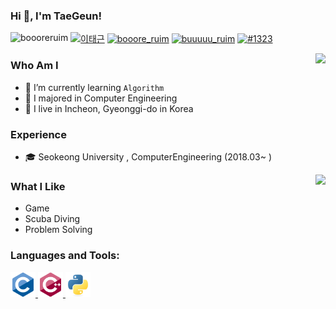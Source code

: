 ### Hi 👋, I'm TaeGeun!

<p align="left"> <img src="https://komarev.com/ghpvc/?username=boooreruim&label=Profile%20views&color=0e75b6&style=flat-square" alt="boooreruim" />
<a href="https://www.facebook.com/profile.php?id=100004920841566" target="blank"><img align="center" src="https://raw.githubusercontent.com/rahuldkjain/github-profile-readme-generator/master/src/images/icons/Social/facebook.svg" alt="이태근" height="20" width="40" /></a>
<a href="https://instagram.com/booore_ruim" target="blank"><img align="center" src="https://raw.githubusercontent.com/rahuldkjain/github-profile-readme-generator/master/src/images/icons/Social/instagram.svg" alt="booore_ruim" height="30" width="40" /></a>
<a href="https://codeforces.com/profile/buuuuu_ruim" target="blank"><img align="center" src="https://raw.githubusercontent.com/rahuldkjain/github-profile-readme-generator/master/src/images/icons/Social/codeforces.svg" alt="buuuuu_ruim" height="30" width="40" /></a>
<a href="https://discord.gg/#1323" target="blank"><img align="center" src="https://raw.githubusercontent.com/rahuldkjain/github-profile-readme-generator/master/src/images/icons/Social/discord.svg" alt="#1323" height="30" width="40" /></a>
</p>

<img align='right' src="http://mazassumnida.wtf/api/v2/generate_badge?boj=xorms86">

### Who Am I

- 🌱 I’m currently learning `Algorithm`
- 🥇 I majored in Computer Engineering
- 🚅 I live in Incheon, Gyeonggi-do in Korea

### Experience

- 🎓 Seokeong University , ComputerEngineering (2018.03~ )

<img align='right' src="https://github-readme-stats.vercel.app/api?username=boooruim" height="200">

### What I Like

- Game
- Scuba Diving
- Problem Solving

<h3 align="left">Languages and Tools:</h3>
<p align="left"> <a href="https://www.cprogramming.com/" target="_blank" rel="noreferrer"> <img src="https://raw.githubusercontent.com/devicons/devicon/master/icons/c/c-original.svg" alt="c" width="40" height="40"/> </a> <a href="https://www.w3schools.com/cpp/" target="_blank" rel="noreferrer"> <img src="https://raw.githubusercontent.com/devicons/devicon/master/icons/cplusplus/cplusplus-original.svg" alt="cplusplus" width="40" height="40"/> </a> <a href="https://www.python.org" target="_blank" rel="noreferrer"> <img src="https://raw.githubusercontent.com/devicons/devicon/master/icons/python/python-original.svg" alt="python" width="40" height="40"/> </a> </p>
